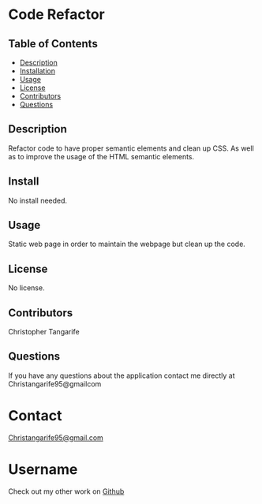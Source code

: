 # Code Refactor  #

  ## Table of Contents
* [Description](#description)
* [Installation](#installation)
* [Usage](#usage)
* [License](#license)
* [Contributors](#contributors)
* [Questions](#questions)

## Description
Refactor code to have proper semantic elements and clean up CSS. As well as to improve the usage of the HTML semantic elements.
## Install
No install needed.
## Usage
Static web page in order to maintain the webpage but clean up the code.
## License
No license.
## Contributors
Christopher Tangarife
## Questions
If you have any questions about the application contact me directly at Christangarife95@gmailcom 
# Contact
Christangarife95@gmail.com 
# Username
Check out my other work on [Github](https://github.com/ChrisCodes54)
